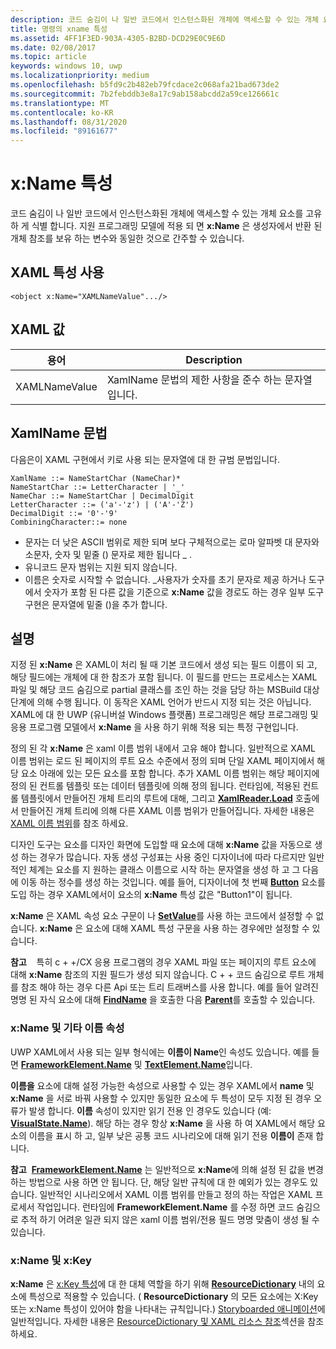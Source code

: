 ```yaml
---
description: 코드 숨김이 나 일반 코드에서 인스턴스화된 개체에 액세스할 수 있는 개체 요소를 고유 하 게 식별 합니다.
title: 명령의 xname 특성
ms.assetid: 4FF1F3ED-903A-4305-B2BD-DCD29E0C9E6D
ms.date: 02/08/2017
ms.topic: article
keywords: windows 10, uwp
ms.localizationpriority: medium
ms.openlocfilehash: b5fd9c2b482eb79fcdace2c068afa21bad673de2
ms.sourcegitcommit: 7b2febddb3e8a17c9ab158abcdd2a59ce126661c
ms.translationtype: MT
ms.contentlocale: ko-KR
ms.lasthandoff: 08/31/2020
ms.locfileid: "89161677"
---
```

# <a name="xname-attribute"></a>x:Name 특성


코드 숨김이 나 일반 코드에서 인스턴스화된 개체에 액세스할 수 있는 개체 요소를 고유 하 게 식별 합니다. 지원 프로그래밍 모델에 적용 되 면 **x:Name** 은 생성자에서 반환 된 개체 참조를 보유 하는 변수와 동일한 것으로 간주할 수 있습니다.

## <a name="xaml-attribute-usage"></a>XAML 특성 사용

``` syntax
<object x:Name="XAMLNameValue".../>
```

## <a name="xaml-values"></a>XAML 값

| 용어 | Description |
|------|-------------|
| XAMLNameValue | XamlName 문법의 제한 사항을 준수 하는 문자열입니다. |

##  <a name="xamlname-grammar"></a>XamlName 문법

다음은이 XAML 구현에서 키로 사용 되는 문자열에 대 한 규범 문법입니다.

``` syntax
XamlName ::= NameStartChar (NameChar)*
NameStartChar ::= LetterCharacter | '_'
NameChar ::= NameStartChar | DecimalDigit
LetterCharacter ::= ('a'-'z') | ('A'-'Z')
DecimalDigit ::= '0'-'9'
CombiningCharacter::= none
```

-   문자는 더 낮은 ASCII 범위로 제한 되며 보다 구체적으로는 로마 알파벳 대 문자와 소문자, 숫자 및 밑줄 () 문자로 제한 됩니다 \_ .
-   유니코드 문자 범위는 지원 되지 않습니다.
-   이름은 숫자로 시작할 수 없습니다. \_사용자가 숫자를 초기 문자로 제공 하거나 도구에서 숫자가 포함 된 다른 값을 기준으로 **x:Name** 값을 경로도 하는 경우 일부 도구 구현은 문자열에 밑줄 ()을 추가 합니다.

## <a name="remarks"></a>설명

지정 된 **x:Name** 은 XAML이 처리 될 때 기본 코드에서 생성 되는 필드 이름이 되 고, 해당 필드에는 개체에 대 한 참조가 포함 됩니다. 이 필드를 만드는 프로세스는 XAML 파일 및 해당 코드 숨김으로 partial 클래스를 조인 하는 것을 담당 하는 MSBuild 대상 단계에 의해 수행 됩니다. 이 동작은 XAML 언어가 반드시 지정 되는 것은 아닙니다. XAML에 대 한 UWP (유니버설 Windows 플랫폼) 프로그래밍은 해당 프로그래밍 및 응용 프로그램 모델에서 **x:Name** 을 사용 하기 위해 적용 되는 특정 구현입니다.

정의 된 각 **x:Name** 은 xaml 이름 범위 내에서 고유 해야 합니다. 일반적으로 XAML 이름 범위는 로드 된 페이지의 루트 요소 수준에서 정의 되며 단일 XAML 페이지에서 해당 요소 아래에 있는 모든 요소를 포함 합니다. 추가 XAML 이름 범위는 해당 페이지에 정의 된 컨트롤 템플릿 또는 데이터 템플릿에 의해 정의 됩니다. 런타임에, 적용된 컨트롤 템플릿에서 만들어진 개체 트리의 루트에 대해, 그리고 [**XamlReader.Load**](/uwp/api/windows.ui.xaml.markup.xamlreader.load) 호출에서 만들어진 개체 트리에 의해 다른 XAML 이름 범위가 만들어집니다. 자세한 내용은 [XAML 이름 범위](xaml-namescopes.md)를 참조 하세요.

디자인 도구는 요소를 디자인 화면에 도입할 때 요소에 대해 **x:Name** 값을 자동으로 생성 하는 경우가 많습니다. 자동 생성 구성표는 사용 중인 디자이너에 따라 다르지만 일반적인 체계는 요소를 지 원하는 클래스 이름으로 시작 하는 문자열을 생성 하 고 그 다음에 이동 하는 정수를 생성 하는 것입니다. 예를 들어, 디자이너에 첫 번째 [**Button**](/uwp/api/Windows.UI.Xaml.Controls.Button) 요소를 도입 하는 경우 XAML에서이 요소의 **x:Name** 특성 값은 "Button1"이 됩니다.

**x:Name** 은 XAML 속성 요소 구문이 나 [**SetValue**](/uwp/api/windows.ui.xaml.dependencyobject.setvalue)를 사용 하는 코드에서 설정할 수 없습니다. **x:Name** 은 요소에 대해 XAML 특성 구문을 사용 하는 경우에만 설정할 수 있습니다.

**참고**    특히 c + +/CX 응용 프로그램의 경우 XAML 파일 또는 페이지의 루트 요소에 대해 **x:Name** 참조의 지원 필드가 생성 되지 않습니다. C + + 코드 숨김으로 루트 개체를 참조 해야 하는 경우 다른 Api 또는 트리 트래버스를 사용 합니다. 예를 들어 알려진 명명 된 자식 요소에 대해 [**FindName**](/uwp/api/windows.ui.xaml.frameworkelement.findname) 을 호출한 다음 [**Parent**](/uwp/api/windows.ui.xaml.frameworkelement.parent)를 호출할 수 있습니다.

### <a name="xname-and-other-name-properties"></a>x:Name 및 기타 이름 속성

UWP XAML에서 사용 되는 일부 형식에는 **이름이 Name**인 속성도 있습니다. 예를 들면 [**FrameworkElement.Name**](/uwp/api/windows.ui.xaml.frameworkelement.name) 및 [**TextElement.Name**](/uwp/api/windows.ui.xaml.documents.textelement.name)입니다.

**이름을** 요소에 대해 설정 가능한 속성으로 사용할 수 있는 경우 XAML에서 **name** 및 **x:Name** 을 서로 바꿔 사용할 수 있지만 동일한 요소에 두 특성이 모두 지정 된 경우 오류가 발생 합니다. **이름** 속성이 있지만 읽기 전용 인 경우도 있습니다 (예: [**VisualState.Name**](/uwp/api/windows.ui.xaml.visualstate.name)). 해당 하는 경우 항상 **x:Name** 을 사용 하 여 XAML에서 해당 요소의 이름을 표시 하 고, 일부 낮은 공통 코드 시나리오에 대해 읽기 전용 **이름이** 존재 합니다.

**참고**  [**FrameworkElement.Name**](/uwp/api/windows.ui.xaml.frameworkelement.name) 는 일반적으로 **x:Name**에 의해 설정 된 값을 변경 하는 방법으로 사용 하면 안 됩니다. 단, 해당 일반 규칙에 대 한 예외가 있는 경우도 있습니다. 일반적인 시나리오에서 XAML 이름 범위를 만들고 정의 하는 작업은 XAML 프로세서 작업입니다. 런타임에 **FrameworkElement.Name** 를 수정 하면 코드 숨김으로 추적 하기 어려운 일관 되지 않은 xaml 이름 범위/전용 필드 명명 맞춤이 생성 될 수 있습니다.

### <a name="xname-and-xkey"></a>x:Name 및 x:Key

**x:Name** 은 [x:Key 특성](x-key-attribute.md)에 대 한 대체 역할을 하기 위해 [**ResourceDictionary**](/uwp/api/Windows.UI.Xaml.ResourceDictionary) 내의 요소에 특성으로 적용할 수 있습니다. ( **ResourceDictionary** 의 모든 요소에는 X:Key 또는 x:Name 특성이 있어야 함을 나타내는 규칙입니다.) [Storyboarded 애니메이션](../design/motion/storyboarded-animations.md)에 일반적입니다. 자세한 내용은 [ResourceDictionary 및 XAML 리소스 참조](../design/controls-and-patterns/resourcedictionary-and-xaml-resource-references.md)섹션을 참조 하세요.